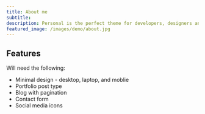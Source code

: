 ```yaml
---
title: About me
subtitle: 
description: Personal is the perfect theme for developers, designers and other creatives.
featured_image: /images/demo/about.jpg
---
```


## Features

Will need the following:

* Minimal design - desktop, laptop, and moblie
* Portfolio post type
* Blog with pagination
* Contact form 
* Social media icons




